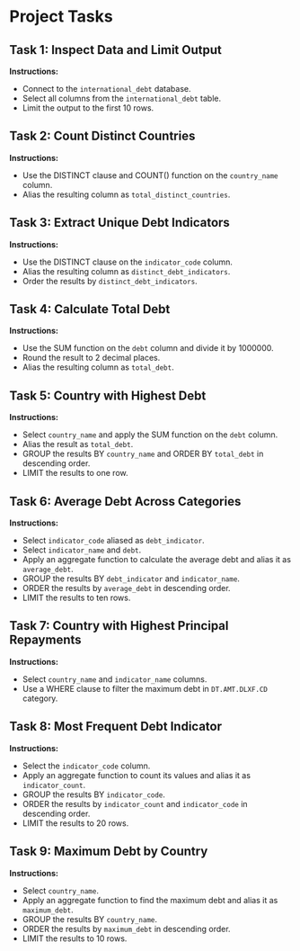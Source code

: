 # Project Tasks

## Task 1: Inspect Data and Limit Output

**Instructions:**
- Connect to the `international_debt` database.
- Select all columns from the `international_debt` table.
- Limit the output to the first 10 rows.

## Task 2: Count Distinct Countries

**Instructions:**
- Use the DISTINCT clause and COUNT() function on the `country_name` column.
- Alias the resulting column as `total_distinct_countries`.

## Task 3: Extract Unique Debt Indicators

**Instructions:**
- Use the DISTINCT clause on the `indicator_code` column.
- Alias the resulting column as `distinct_debt_indicators`.
- Order the results by `distinct_debt_indicators`.

## Task 4: Calculate Total Debt

**Instructions:**
- Use the SUM function on the `debt` column and divide it by 1000000.
- Round the result to 2 decimal places.
- Alias the resulting column as `total_debt`.

## Task 5: Country with Highest Debt

**Instructions:**
- Select `country_name` and apply the SUM function on the `debt` column.
- Alias the result as `total_debt`.
- GROUP the results BY `country_name` and ORDER BY `total_debt` in descending order.
- LIMIT the results to one row.

## Task 6: Average Debt Across Categories

**Instructions:**
- Select `indicator_code` aliased as `debt_indicator`.
- Select `indicator_name` and `debt`.
- Apply an aggregate function to calculate the average debt and alias it as `average_debt`.
- GROUP the results BY `debt_indicator` and `indicator_name`.
- ORDER the results by `average_debt` in descending order.
- LIMIT the results to ten rows.

## Task 7: Country with Highest Principal Repayments

**Instructions:**
- Select `country_name` and `indicator_name` columns.
- Use a WHERE clause to filter the maximum debt in `DT.AMT.DLXF.CD` category.

## Task 8: Most Frequent Debt Indicator

**Instructions:**
- Select the `indicator_code` column.
- Apply an aggregate function to count its values and alias it as `indicator_count`.
- GROUP the results BY `indicator_code`.
- ORDER the results by `indicator_count` and `indicator_code` in descending order.
- LIMIT the results to 20 rows.

## Task 9: Maximum Debt by Country

**Instructions:**
- Select `country_name`.
- Apply an aggregate function to find the maximum debt and alias it as `maximum_debt`.
- GROUP the results BY `country_name`.
- ORDER the results by `maximum_debt` in descending order.
- LIMIT the results to 10 rows.

